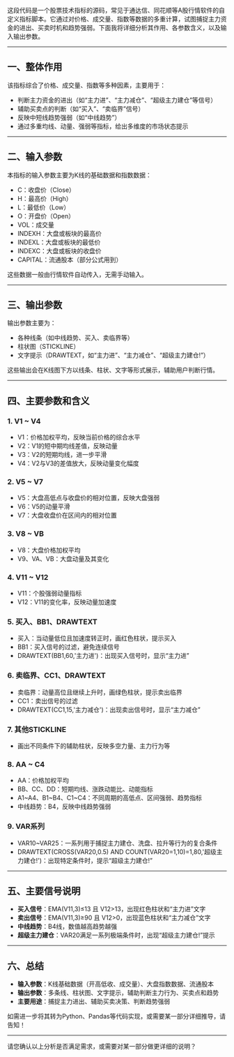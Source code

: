 这段代码是一个股票技术指标的源码，常见于通达信、同花顺等A股行情软件的自定义指标脚本。它通过对价格、成交量、指数等数据的多重计算，试图捕捉主力资金的进出、买卖时机和趋势强弱。下面我将详细分析其作用、各参数含义，以及输入输出参数。

---

## 一、整体作用

该指标综合了价格、成交量、指数等多种因素，主要用于：

- 判断主力资金的进出（如“主力进”、“主力减仓”、“超级主力建仓”等信号）
- 辅助买卖点的判断（如“买入”、“卖临界”信号）
- 反映中短线趋势强弱（如“中线趋势”）
- 通过多重均线、动量、强弱等指标，给出多维度的市场状态提示

---

## 二、输入参数

本指标的输入参数主要为K线的基础数据和指数数据：

- C：收盘价（Close）
- H：最高价（High）
- L：最低价（Low）
- O：开盘价（Open）
- VOL：成交量
- INDEXH：大盘或板块的最高价
- INDEXL：大盘或板块的最低价
- INDEXC：大盘或板块的收盘价
- CAPITAL：流通股本（部分公式用到）

这些数据一般由行情软件自动传入，无需手动输入。

---

## 三、输出参数

输出参数主要为：

- 各种线条（如中线趋势、买入、卖临界等）
- 柱状图（STICKLINE）
- 文字提示（DRAWTEXT，如“主力进”、“主力减仓”、“超级主力建仓!”）

这些输出会在K线图下方以线条、柱状、文字等形式展示，辅助用户判断行情。

---

## 四、主要参数和含义

### 1. V1 ~ V4

- V1：价格加权平均，反映当前价格的综合水平
- V2：V1的短中期均线差值，反映动量
- V3：V2的短期均线，进一步平滑
- V4：V2与V3的差值放大，反映动量变化幅度

### 2. V5 ~ V7

- V5：大盘高低点与收盘价的相对位置，反映大盘强弱
- V6：V5的动量平滑
- V7：大盘收盘价在区间内的相对位置

### 3. V8 ~ VB

- V8：大盘价格加权平均
- V9、VA、VB：大盘动量及其变化

### 4. V11 ~ V12

- V11：个股强弱动量指标
- V12：V11的变化率，反映动量加速度

### 5. 买入、BB1、DRAWTEXT

- 买入：当动量低位且加速度转正时，画红色柱状，提示买入
- BB1：买入信号的过滤，避免连续信号
- DRAWTEXT(BB1,60,'主力进')：出现买入信号时，显示“主力进”

### 6. 卖临界、CC1、DRAWTEXT

- 卖临界：动量高位且继续上升时，画绿色柱状，提示卖出临界
- CC1：卖出信号的过滤
- DRAWTEXT(CC1,15,'主力减仓')：出现卖出信号时，显示“主力减仓”

### 7. 其他STICKLINE

- 画出不同条件下的辅助柱状，反映多空力量、主力行为等

### 8. AA ~ C4

- AA：价格加权平均
- BB、CC、DD：短期均线、涨跌动能比、动能指标
- A1~A4、B1~B4、C1~C4：不同周期的高低点、区间强弱、趋势指标
- 中线趋势：B4，反映中线趋势强弱

### 9. VAR系列

- VAR10~VAR25：一系列用于捕捉主力建仓、洗盘、拉升等行为的复合条件
- DRAWTEXT(CROSS(VAR20,0.5) AND COUNT(VAR20=1,10)=1,80,'超级主力建仓!')：出现特定条件时，提示“超级主力建仓!”

---

## 五、主要信号说明

- **买入信号**：EMA(V11,3)≤13 且 V12>13，出现红色柱状和“主力进”文字
- **卖出信号**：EMA(V11,3)≥90 且 V12>0，出现蓝色柱状和“主力减仓”文字
- **中线趋势**：B4线，数值越高趋势越强
- **超级主力建仓**：VAR20满足一系列极端条件时，出现“超级主力建仓!”提示

---

## 六、总结

- **输入参数**：K线基础数据（开高低收、成交量）、大盘指数数据、流通股本
- **输出参数**：多条线、柱状图、文字提示，辅助判断主力行为、买卖点和趋势
- **主要用途**：捕捉主力进出、辅助买卖决策、判断趋势强弱

如需进一步将其转为Python、Pandas等代码实现，或需要某一部分详细推导，请告知！

---

请您确认以上分析是否满足需求，或需要对某一部分做更详细的说明？
